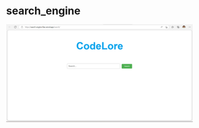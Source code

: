 # search_engine

![Deployed Images](https://github.com/Ibrahim99575/search_engine/blob/main/search-engine.png)
